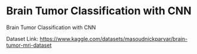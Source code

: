 # Brain Tumor Classification with CNN
Brain Tumor Classification with CNN

Dataset Link: https://www.kaggle.com/datasets/masoudnickparvar/brain-tumor-mri-dataset
